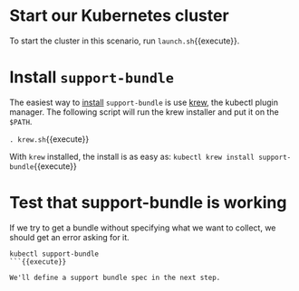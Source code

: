 # Start our Kubernetes cluster

To start the cluster in this scenario, run `launch.sh`{{execute}}.

# Install `support-bundle`

The easiest way to [install](https://troubleshoot.sh/docs/#installation) `support-bundle` is use [krew](https://krew.dev/), the kubectl plugin manager. The following script will run the krew installer and put it on the `$PATH`.

`. krew.sh`{{execute}}

With `krew` installed, the install is as easy as: `kubectl krew install support-bundle`{{execute}}

# Test that support-bundle is working

If we try to get a bundle without specifying what we want to collect, we should get an error asking for it.

```
kubectl support-bundle
```{{execute}}

We'll define a support bundle spec in the next step.
